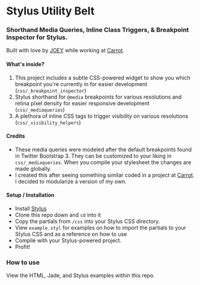 Stylus Utility Belt
=========
### Shorthand Media Queries, Inline Class Triggers, & Breakpoint Inspector for Stylus.
Built with love by [JOEY](http://joeylabs.com) while working at [Carrot](http://carrot.is). 

#### What's inside?
1. This project includes a subtle CSS-powered widget to show you which breakpoint you're currently in for easier development (`css/_breakpoint_inspector`)
2. Stylus shorthand for `@media` breakpoints for various resolutions and retina pixel density for easier responsive development (`css/_mediaqueries`)
3. A plethora of inline CSS tags to trigger visibility on various resolutions (`css/_visibility_helpers`)

#### Credits
- These media queries were modeled after the default breakpoints found in Twitter Bootstrap 3. They can be customized to your liking in `css/_mediaqueries`. When you compile your stylesheet the changes are made globally.
- I created this after seeing something similar coded in a project at [Carrot](http://carrot.is). I decided to modularize a version of my own.

#### Setup / Installation
- Install [Stylus](https://www.npmjs.org/package/stylus)
- Clone this repo down and `cd` into it
- Copy the partials from `/css` into your Stylus CSS directory.
- View `example.styl` for examples on how to import the partials to your Stylus CSS and as a reference on how to use
- Compile with your Stylus-powered project.
- Profit!

### How to use
View the HTML, Jade, and Stylus examples within this repo.

    

